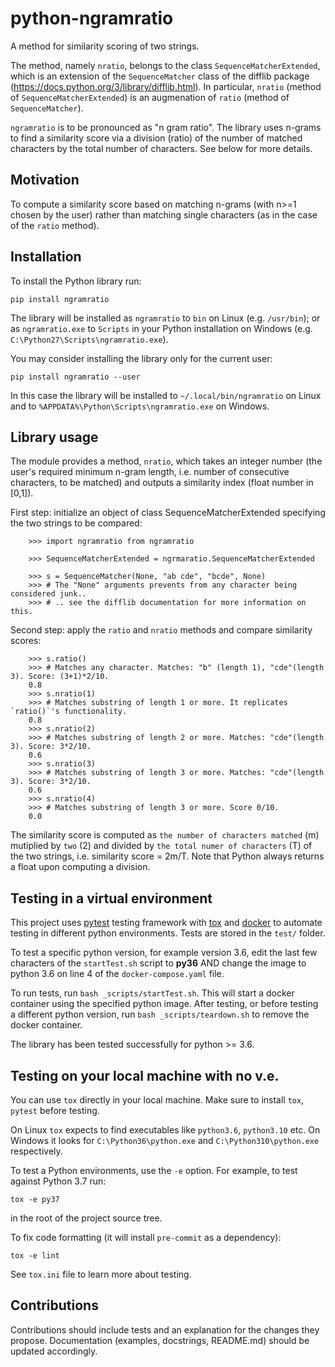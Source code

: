 # python-ngramratio

A method for similarity scoring of two strings.

The method, namely `nratio`, belongs to the class `SequenceMatcherExtended`, which is an extension of the `SequenceMatcher` class of the difflib package (https://docs.python.org/3/library/difflib.html). In particular, `nratio` (method of `SequenceMatcherExtended`) is an augmenation of `ratio` (method of `SequenceMatcher`).

`ngramratio` is to be pronounced as "n gram ratio". The library uses n-grams to find a similarity score via a division (ratio) of the number of matched characters by the total number of characters. See below for more details.

## Motivation

To compute a similarity score based on matching n-grams (with n>=1 chosen by the user) rather than matching single characters (as in the case of the `ratio` method).

## Installation

To install the Python library run:

    pip install ngramratio

The library will be installed as `ngramratio` to `bin` on
Linux (e.g. `/usr/bin`); or as `ngramratio.exe` to `Scripts` in your
Python installation on Windows (e.g.
`C:\Python27\Scripts\ngramratio.exe`).

You may consider installing the library only for the current user:

    pip install ngramratio --user

In this case the library will be installed to
`~/.local/bin/ngramratio` on Linux and to
`%APPDATA%\Python\Scripts\ngramratio.exe` on Windows.

## Library usage

The module provides a method, `nratio`, which takes an integer number (the user's required minimum n-gram length, i.e. number of consecutive characters, to be matched) and outputs a similarity index (float number in [0,1]).

First step: initialize an object of class SequenceMatcherExtended specifying the two strings to be compared:

```
    >>> import ngramratio from ngramratio

    >>> SequenceMatcherExtended = ngrmaratio.SequenceMatcherExtended

    >>> s = SequenceMatcher(None, "ab cde", "bcde", None)
    >>> # The "None" arguments prevents from any character being considered junk..
    >>> # .. see the difflib documentation for more information on this.
```

Second step: apply the `ratio` and `nratio` methods and compare similarity scores:

```
    >>> s.ratio()
    >>> # Matches any character. Matches: "b" (length 1), "cde"(length 3). Score: (3+1)*2/10.
    0.8
    >>> s.nratio(1)
    >>> # Matches substring of length 1 or more. It replicates `ratio()`'s functionality.
    0.8
    >>> s.nratio(2)
    >>> # Matches substring of length 2 or more. Matches: "cde"(length 3). Score: 3*2/10.
    0.6
    >>> s.nratio(3)
    >>> # Matches substring of length 3 or more. Matches: "cde"(length 3). Score: 3*2/10.
    0.6
    >>> s.nratio(4)
    >>> # Matches substring of length 3 or more. Score 0/10.
    0.0
```

The similarity score is computed as `the number of characters matched` (m) mutiplied by `two` (2) and divided by `the total numer of characters` (T) of the two strings, i.e. similarity score = 2m/T. Note that Python always returns a float upon computing a division.

## Testing in a virtual environment

This project uses [pytest](https://docs.pytest.org/) testing
framework with [tox](https://tox.readthedocs.io/) and [docker](https://docs.docker.com/language/) to automate testing in
different python environments. Tests are stored in the `test/`
folder.

To test a specific python version, for example version 3.6, edit the last few characters of the `startTest.sh` script to **py36** AND change the image to python 3.6 on line 4 of the `docker-compose.yaml` file.

To run tests, run `bash _scripts/startTest.sh`. This will start a docker container using the specified python image. After testing, or before testing a different python version, run `bash _scripts/teardown.sh` to remove the docker container.

The library has been tested successfully for python >= 3.6.

## Testing on your local machine with no v.e.

You can use `tox` directly in your local machine. Make sure to install `tox`, `pytest` before testing.

On Linux `tox` expects to find executables like `python3.6`, `python3.10` etc. On Windows it looks for
`C:\Python36\python.exe` and
`C:\Python310\python.exe` respectively.

To test a Python environments, use the `-e` option. For example, to
test against Python 3.7 run:

    tox -e py37

in the root of the project source tree.

To fix code formatting (it will install `pre-commit` as a dependency):

    tox -e lint

See `tox.ini` file to learn more about testing.

## Contributions

Contributions should include tests and an explanation for the changes
they propose. Documentation (examples, docstrings, README.md) should be
updated accordingly.
